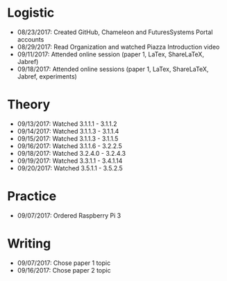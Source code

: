 # Logistic
* 08/23/2017: Created GitHub, Chameleon and FuturesSystems Portal accounts
* 08/29/2017: Read Organization and watched Piazza Introduction video
* 09/11/2017: Attended online session (paper 1, LaTex, ShareLaTeX, Jabref)
* 09/18/2017: Attended online sessions (paper 1, LaTex, ShareLaTeX, Jabref, experiments)
 

# Theory
* 09/13/2017: Watched 3.1.1.1 - 3.1.1.2
* 09/14/2017: Watched 3.1.1.3 - 3.1.1.4
* 09/15/2017: Watched 3.1.1.3 - 3.1.1.5
* 09/16/2017: Watched 3.1.1.6 - 3.2.2.5
* 09/18/2017: Watched 3.2.4.0 - 3.2.4.3
* 09/19/2017: Watched 3.3.1.1 - 3.4.1.14
* 09/20/2017: Watched 3.5.1.1 - 3.5.2.5

# Practice
* 09/07/2017: Ordered Raspberry Pi 3 

# Writing
* 09/07/2017: Chose paper 1 topic
* 09/16/2017: Chose paper 2 topic
